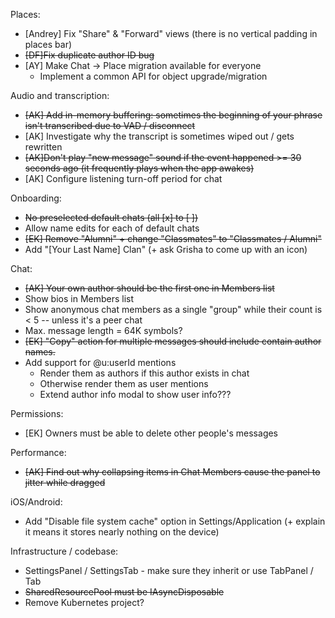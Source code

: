 Places:
- [Andrey] Fix "Share" & "Forward" views (there is no vertical padding in places bar)
- ~~[DF]Fix duplicate author ID bug~~
- [AY] Make Chat -> Place migration available for everyone
    - Implement a common API for object upgrade/migration

Audio and transcription:
- ~~[AK] Add in-memory buffering: sometimes the beginning of your phrase isn't transcribed due to VAD / disconnect~~
- [AK] Investigate why the transcript is sometimes wiped out / gets rewritten
- ~~[AK]Don't play "new message" sound if the event happened >= 30 seconds ago (it frequently plays when the app awakes)~~
- [AK] Configure listening turn-off period for chat

Onboarding:
- ~~No preselected default chats (all [x] to [ ])~~
- Allow name edits for each of default chats
- ~~[EK] Remove "Alumni" + change "Classmates" to "Classmates / Alumni"~~
- Add "[Your Last Name] Clan" (+ ask Grisha to come up with an icon)

Chat:
- ~~[AK] Your own author should be the first one in Members list~~
- Show bios in Members list
- Show anonymous chat members as a single "group" while their count is < 5 -- unless it's a peer chat
- Max. message length = 64K symbols?
- ~~[EK] "Copy" action for multiple messages should include contain author names.~~
- Add support for @u:userId mentions
  - Render them as authors if this author exists in chat
  - Otherwise render them as user mentions
  - Extend author info modal to show user info???

Permissions:
- [EK] Owners must be able to delete other people's messages

Performance:
- ~~[AK] Find out why collapsing items in Chat Members cause the panel to jitter while dragged~~ 

iOS/Android:
- Add "Disable file system cache" option in Settings/Application (+ explain it means it stores nearly nothing on the device)

Infrastructure / codebase:
- SettingsPanel / SettingsTab - make sure they inherit or use TabPanel / Tab
- ~~SharedResourcePool must be IAsyncDisposable~~
- Remove Kubernetes project?
